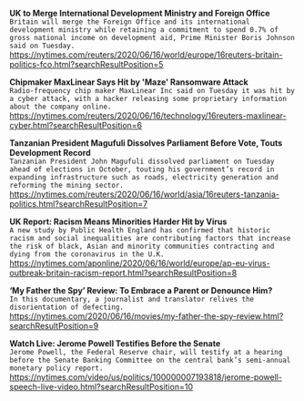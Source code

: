 **UK to Merge International Development Ministry and Foreign Office**\
`Britain will merge the Foreign Office and its international development ministry while retaining a commitment to spend 0.7% of gross national income on development aid, Prime Minister Boris Johnson said on Tuesday.`\
https://nytimes.com/reuters/2020/06/16/world/europe/16reuters-britain-politics-fco.html?searchResultPosition=5

**Chipmaker MaxLinear Says Hit by 'Maze' Ransomware Attack**\
`Radio-frequency chip maker MaxLinear Inc said on Tuesday it was hit by a cyber attack, with a hacker releasing some proprietary information about the company online.`\
https://nytimes.com/reuters/2020/06/16/technology/16reuters-maxlinear-cyber.html?searchResultPosition=6

**Tanzanian President Magufuli Dissolves Parliament Before Vote, Touts Development Record**\
`Tanzanian President John Magufuli dissolved parliament on Tuesday ahead of elections in October, touting his government’s record in expanding infrastructure such as roads, electricity generation and reforming the mining sector.`\
https://nytimes.com/reuters/2020/06/16/world/asia/16reuters-tanzania-politics.html?searchResultPosition=7

**UK Report: Racism Means Minorities Harder Hit by Virus**\
`A new study by Public Health England has confirmed that historic racism and social inequalities are contributing factors that increase the risk of black, Asian and minority communities contracting and dying from the coronavirus in the U.K.`\
https://nytimes.com/aponline/2020/06/16/world/europe/ap-eu-virus-outbreak-britain-racism-report.html?searchResultPosition=8

**‘My Father the Spy’ Review: To Embrace a Parent or Denounce Him?**\
`In this documentary, a journalist and translator relives the disorientation of defecting.`\
https://nytimes.com/2020/06/16/movies/my-father-the-spy-review.html?searchResultPosition=9

**Watch Live: Jerome Powell Testifies Before the Senate**\
`Jerome Powell, the Federal Reserve chair, will testify at a hearing before the Senate Banking Committee on the central bank’s semi-annual monetary policy report.`\
https://nytimes.com/video/us/politics/100000007193818/jerome-powell-speech-live-video.html?searchResultPosition=10


